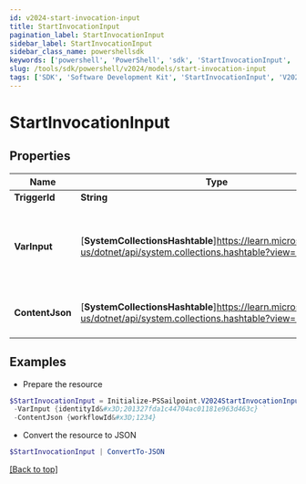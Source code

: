 ```yaml
---
id: v2024-start-invocation-input
title: StartInvocationInput
pagination_label: StartInvocationInput
sidebar_label: StartInvocationInput
sidebar_class_name: powershellsdk
keywords: ['powershell', 'PowerShell', 'sdk', 'StartInvocationInput', 'V2024StartInvocationInput'] 
slug: /tools/sdk/powershell/v2024/models/start-invocation-input
tags: ['SDK', 'Software Development Kit', 'StartInvocationInput', 'V2024StartInvocationInput']
---
```



# StartInvocationInput

## Properties

Name | Type | Description | Notes
------------ | ------------- | ------------- | -------------
**TriggerId** | **String** | Trigger ID | [optional] 
**VarInput** | [**SystemCollectionsHashtable**]https://learn.microsoft.com/en-us/dotnet/api/system.collections.hashtable?view=net-9.0 | Trigger input payload. Its schema is defined in the trigger definition. | [optional] 
**ContentJson** | [**SystemCollectionsHashtable**]https://learn.microsoft.com/en-us/dotnet/api/system.collections.hashtable?view=net-9.0 | JSON map of invocation metadata | [optional] 

## Examples

- Prepare the resource
```powershell
$StartInvocationInput = Initialize-PSSailpoint.V2024StartInvocationInput  -TriggerId idn:access-requested `
 -VarInput {identityId&#x3D;201327fda1c44704ac01181e963d463c} `
 -ContentJson {workflowId&#x3D;1234}
```

- Convert the resource to JSON
```powershell
$StartInvocationInput | ConvertTo-JSON
```


[[Back to top]](#) 

